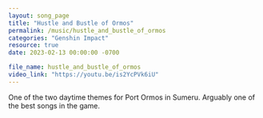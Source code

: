 ```yaml
---
layout: song_page
title: "Hustle and Bustle of Ormos"
permalink: /music/hustle_and_bustle_of_ormos
categories: "Genshin Impact"
resource: true
date: 2023-02-13 00:00:00 -0700

file_name: hustle_and_bustle_of_ormos
video_link: "https://youtu.be/is2YcPVk6iU"
---
```


One of the two daytime themes for Port Ormos in Sumeru. Arguably one of the best songs in the game.
